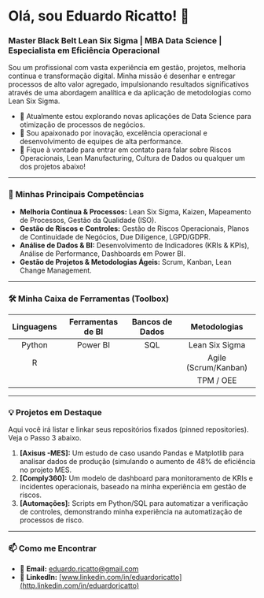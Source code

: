 # Olá, sou Eduardo Ricatto! 👋

### Master Black Belt Lean Six Sigma | MBA Data Science | Especialista em Eficiência Operacional

Sou um profissional com vasta experiência em gestão, projetos, melhoria contínua e transformação digital. Minha missão é desenhar e entregar processos de alto valor agregado, impulsionando resultados significativos através de uma abordagem analítica e da aplicação de metodologias como Lean Six Sigma.

- 🔭 Atualmente estou explorando novas aplicações de Data Science para otimização de processos de negócios.
- 🌱 Sou apaixonado por inovação, excelência operacional e desenvolvimento de equipes de alta performance.
- 💬 Fique à vontade para entrar em contato para falar sobre Riscos Operacionais, Lean Manufacturing, Cultura de Dados ou qualquer um dos projetos abaixo!

---

### 🚀 Minhas Principais Competências

- **Melhoria Contínua & Processos:** Lean Six Sigma, Kaizen, Mapeamento de Processos, Gestão da Qualidade (ISO).
- **Gestão de Riscos e Controles:** Gestão de Riscos Operacionais, Planos de Continuidade de Negócios, Due Diligence, LGPD/GDPR.
- **Análise de Dados & BI:** Desenvolvimento de Indicadores (KRIs & KPIs), Análise de Performance, Dashboards em Power BI.
- **Gestão de Projetos & Metodologias Ágeis:** Scrum, Kanban, Lean Change Management.

---

### 🛠️ Minha Caixa de Ferramentas (Toolbox)

| Linguagens | Ferramentas de BI | Bancos de Dados | Metodologias |
| :---: | :---: | :---: | :---: |
| Python | Power BI | SQL | Lean Six Sigma |
| R | | | Agile (Scrum/Kanban) |
| | | | TPM / OEE  |

---

### 💡 Projetos em Destaque

Aqui você irá listar e linkar seus repositórios fixados (pinned repositories). Veja o Passo 3 abaixo.

1.  **[Axisus -MES]:** Um estudo de caso usando Pandas e Matplotlib para analisar dados de produção (simulando o aumento de 48% de eficiência no projeto MES.
2.  **[Comply360]:** Um modelo de dashboard para monitoramento de KRIs e incidentes operacionais, baseado na minha experiência em gestão de riscos.
3.  **[Automações]:** Scripts em Python/SQL para automatizar a verificação de controles, demonstrando minha experiência na automatização de processos de risco.

---

### 📫 Como me Encontrar

- 📧 **Email:** eduardo.ricatto@gmail.com 
- 💼 **LinkedIn:** [www.linkedin.com/in/eduardoricatto](http.linkedin.com/in/eduardoricatto)
